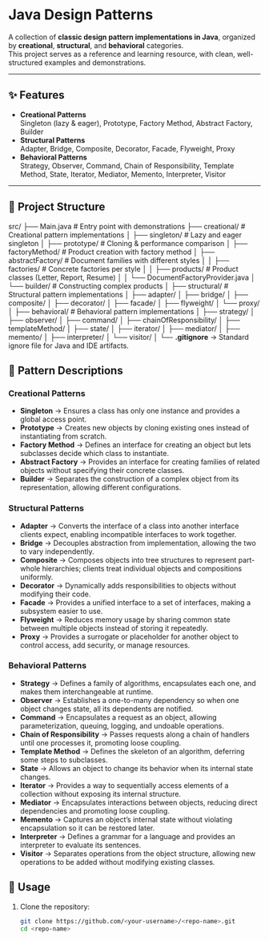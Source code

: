 # Java Design Patterns

A collection of **classic design pattern implementations in Java**, organized by **creational**, **structural**, and **behavioral** categories.  
This project serves as a reference and learning resource, with clean, well-structured examples and demonstrations.  

---

## ✨ Features

- **Creational Patterns**  
  Singleton (lazy & eager), Prototype, Factory Method, Abstract Factory, Builder  
- **Structural Patterns**  
  Adapter, Bridge, Composite, Decorator, Facade, Flyweight, Proxy  
- **Behavioral Patterns**  
  Strategy, Observer, Command, Chain of Responsibility, Template Method, State, Iterator, Mediator, Memento, Interpreter, Visitor  

---

## 📂 Project Structure
src/
├── Main.java                 # Entry point with demonstrations
├── creational/               # Creational pattern implementations
│    ├── singleton/           # Lazy and eager singleton
│    ├── prototype/           # Cloning & performance comparison
│    ├── factoryMethod/       # Product creation with factory method
│    ├── abstractFactory/     # Document families with different styles
│    │     ├── factories/     # Concrete factories per style
│    │     ├── products/      # Product classes (Letter, Report, Resume)
│    │     └── DocumentFactoryProvider.java
│    └── builder/             # Constructing complex products
│
├── structural/               # Structural pattern implementations
│    ├── adapter/
│    ├── bridge/
│    ├── composite/
│    ├── decorator/
│    ├── facade/
│    ├── flyweight/
│    └── proxy/
│
├── behavioral/               # Behavioral pattern implementations
│    ├── strategy/
│    ├── observer/
│    ├── command/
│    ├── chainOfResponsibility/
│    ├── templateMethod/
│    ├── state/
│    ├── iterator/
│    ├── mediator/
│    ├── memento/
│    ├── interpreter/
│    └── visitor/
│
└─- **.gitignore** → Standard ignore file for Java and IDE artifacts.  

## 🧩 Pattern Descriptions

### Creational Patterns
- **Singleton** → Ensures a class has only one instance and provides a global access point.  
- **Prototype** → Creates new objects by cloning existing ones instead of instantiating from scratch.  
- **Factory Method** → Defines an interface for creating an object but lets subclasses decide which class to instantiate.  
- **Abstract Factory** → Provides an interface for creating families of related objects without specifying their concrete classes.  
- **Builder** → Separates the construction of a complex object from its representation, allowing different configurations.  

### Structural Patterns
- **Adapter** → Converts the interface of a class into another interface clients expect, enabling incompatible interfaces to work together.  
- **Bridge** → Decouples abstraction from implementation, allowing the two to vary independently.  
- **Composite** → Composes objects into tree structures to represent part-whole hierarchies; clients treat individual objects and compositions uniformly.  
- **Decorator** → Dynamically adds responsibilities to objects without modifying their code.  
- **Facade** → Provides a unified interface to a set of interfaces, making a subsystem easier to use.  
- **Flyweight** → Reduces memory usage by sharing common state between multiple objects instead of storing it repeatedly.  
- **Proxy** → Provides a surrogate or placeholder for another object to control access, add security, or manage resources.  

### Behavioral Patterns
- **Strategy** → Defines a family of algorithms, encapsulates each one, and makes them interchangeable at runtime.  
- **Observer** → Establishes a one-to-many dependency so when one object changes state, all its dependents are notified.  
- **Command** → Encapsulates a request as an object, allowing parameterization, queuing, logging, and undoable operations.  
- **Chain of Responsibility** → Passes requests along a chain of handlers until one processes it, promoting loose coupling.  
- **Template Method** → Defines the skeleton of an algorithm, deferring some steps to subclasses.  
- **State** → Allows an object to change its behavior when its internal state changes.  
- **Iterator** → Provides a way to sequentially access elements of a collection without exposing its internal structure.  
- **Mediator** → Encapsulates interactions between objects, reducing direct dependencies and promoting loose coupling.  
- **Memento** → Captures an object’s internal state without violating encapsulation so it can be restored later.  
- **Interpreter** → Defines a grammar for a language and provides an interpreter to evaluate its sentences.  
- **Visitor** → Separates operations from the object structure, allowing new operations to be added without modifying existing classes.  

## 🚀 Usage

1. Clone the repository:  
   ```bash
   git clone https://github.com/<your-username>/<repo-name>.git
   cd <repo-name>